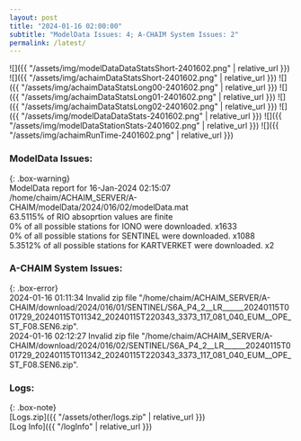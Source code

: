 ```yaml
---
layout: post
title: "2024-01-16 02:00:00"
subtitle: "ModelData Issues: 4; A-CHAIM System Issues: 2"
permalink: /latest/
---
```


![]({{ "/assets/img/modelDataDataStatsShort-2401602.png" | relative_url }})
![]({{ "/assets/img/achaimDataStatsShort-2401602.png" | relative_url }})
![]({{ "/assets/img/achaimDataStatsLong00-2401602.png" | relative_url }})
![]({{ "/assets/img/achaimDataStatsLong01-2401602.png" | relative_url }})
![]({{ "/assets/img/achaimDataStatsLong02-2401602.png" | relative_url }})
![]({{ "/assets/img/modelDataDataStats-2401602.png" | relative_url }})
![]({{ "/assets/img/modelDataStationStats-2401602.png" | relative_url }})
![]({{ "/assets/img/achaimRunTime-2401602.png" | relative_url }})


### ModelData Issues:  
  
{: .box-warning}  
 ModelData report for 16-Jan-2024 02:15:07   
 /home/chaim/ACHAIM_SERVER/A-CHAIM/modelData/2024/016/02/modelData.mat   
 63.5115% of RIO absoprtion values are finite   
 0% of all possible stations for IONO were downloaded. x1633   
 0% of all possible stations for SENTINEL were downloaded. x1088   
 5.3512% of all possible stations for KARTVERKET were downloaded. x2   
  
### A-CHAIM System Issues:  
  
{: .box-error}  
2024-01-16 01:11:34 Invalid zip file "/home/chaim/ACHAIM_SERVER/A-CHAIM/download/2024/016/01/SENTINEL/S6A_P4_2__LR______20240115T001729_20240115T011342_20240115T220343_3373_117_081_040_EUM__OPE_ST_F08.SEN6.zip".  
2024-01-16 02:12:27 Invalid zip file "/home/chaim/ACHAIM_SERVER/A-CHAIM/download/2024/016/02/SENTINEL/S6A_P4_2__LR______20240115T001729_20240115T011342_20240115T220343_3373_117_081_040_EUM__OPE_ST_F08.SEN6.zip".  

### Logs:  
  
{: .box-note}  
[Logs.zip]({{ "/assets/other/logs.zip" | relative_url }})  
[Log Info]({{ "/logInfo" | relative_url }})  
